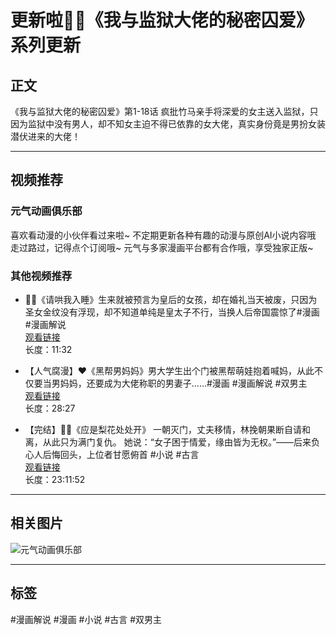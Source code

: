 # 更新啦🔔🔔《我与监狱大佬的秘密囚爱》系列更新

## 正文
《我与监狱大佬的秘密囚爱》第1-18话 疯批竹马亲手将深爱的女主送入监狱，只因为监狱中没有男人，却不知女主迫不得已依靠的女大佬，真实身份竟是男扮女装潜伏进来的大佬！

---

## 视频推荐

### 元气动画俱乐部
喜欢看动漫的小伙伴看过来啦~ 不定期更新各种有趣的动漫与原创AI小说内容哦 走过路过，记得点个订阅哦~ 元气与多家漫画平台都有合作哦，享受独家正版~

### 其他视频推荐
- 🔔🔔《请哄我入睡》生来就被预言为皇后的女孩，却在婚礼当天被废，只因为圣女金纹没有浮现，却不知道单纯是皇太子不行，当换人后帝国震惊了#漫画 #漫画解说  
  [观看链接](https://www.youtube.com/watch?v=BsEwMVldvZg)  
  长度：11:32

- 【人气腐漫】❤《黑帮男妈妈》男大学生出个门被黑帮萌娃抱着喊妈，从此不仅要当男妈妈，还要成为大佬称职的男妻子……#漫画 #漫画解说 #双男主  
  [观看链接](https://www.youtube.com/watch?v=uAeb4GXZgVw)  
  长度：28:27

- 【完结】🌹🌹《应是梨花处处开》 一朝灭门，丈夫移情，林挽朝果断自请和离，从此只为满门复仇。 她说：“女子困于情爱，缘由皆为无权。”——后来负心人后悔回头，上位者甘愿俯首 #小说 #古言  
  [观看链接](https://www.youtube.com/watch?v=EXiFWEdde2Q)  
  长度：23:11:52

---

## 相关图片
![元气动画俱乐部](https://i.ytimg.com/an/8r57bRU8OrpXnLFNC0ym7Q/featured_channel.jpg?v=5fb4e626)

---

## 标签
#漫画解说 #漫画 #小说 #古言 #双男主